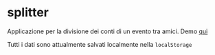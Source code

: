 # splitter
Applicazione per la divisione dei conti di un evento tra amici.
Demo [qui](https://belingheri.altervista.org/Decisione/)

Tutti i dati sono attualmente salvati localmente nella `localStorage`
